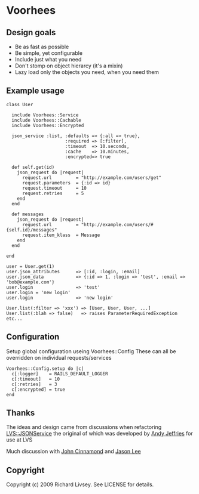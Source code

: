 # Voorhees

## Design goals

* Be as fast as possible
* Be simple, yet configurable
* Include just what you need
* Don't stomp on object hierarcy (it's a mixin)
* Lazy load only the objects you need, when you need them

## Example usage

    class User
    
      include Voorhees::Service
      include Voorhees::Cachable
      include Voorhees::Encrypted
      
      json_service :list, :defaults => {:all => true}, 
                          :required => [:filter],
                          :timeout  => 10.seconds,
                          :cache    => 10.minutes,
                          :encrypted=> true
      
      def self.get(id)
        json_request do |request|
          request.url         = "http://example.com/users/get"
          request.parameters  = {:id => id}
          request.timeout     = 10
          request.retries     = 5
        end
      end
    
      def messages
        json_request do |request|
          request.url         = "http://example.com/users/#{self.id}/messages"
          request.item_klass  = Message
        end
      end
    
    end
    
    user = User.get(1)
    user.json_attributes      => [:id, :login, :email]
    user.json_data            => {:id => 1, :login => 'test', :email => 'bob@example.com'}
    user.login                => 'test'
    user.login = 'new login'
    user.login                => 'new login'
    
    User.list(:filter => 'xxx') => [User, User, User, ...]
    User.list(:blah => false)   => raises ParameterRequiredException
    etc...

## Configuration

Setup global configuration useing Voorhees::Config
These can all be overridden on individual requests/services

    Voorhees::Config.setup do |c|
      c[:logger]    = RAILS_DEFAULT_LOGGER
      c[:timeout]   = 10
      c[:retries]   = 3
      c[:encrypted] = true
    end

## Thanks

The ideas and design came from discussions when refactoring [LVS::JSONService](http://github.com/LVS/JSONService) the original of which was 
developed by [Andy Jeffries](http://github.com/andyjeffries/) for use at LVS

Much discussion with [John Cinnamond](http://github.com/jcinnamond) 
and [Jason Lee](http://github.com/jlsync)

## Copyright

Copyright (c) 2009 Richard Livsey. See LICENSE for details.
